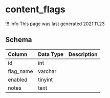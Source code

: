 # content_flags

!!! info
	This page was last generated 2021.11.23

## Schema

| Column | Data Type | Description |
| :--- | :--- | :--- |
| id | int |  |
| flag_name | varchar |  |
| enabled | tinyint |  |
| notes | text |  |

